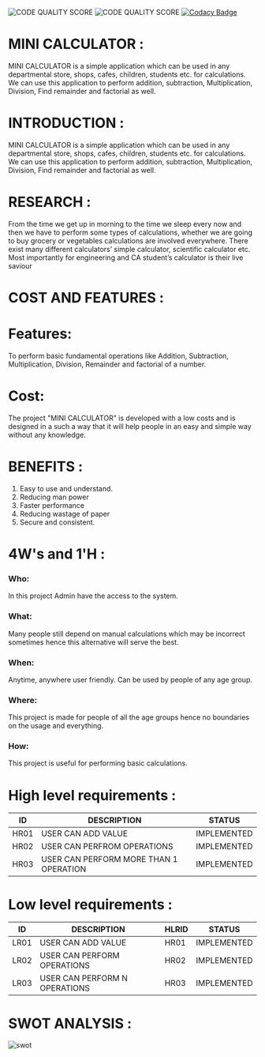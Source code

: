 ![CODE QUALITY SCORE](https://www.code-inspector.com/project/24902/score/svg)
![CODE QUALITY SCORE](https://www.code-inspector.com/project/24902/status/svg)
[![Codacy Badge](https://app.codacy.com/project/badge/Grade/edd30746feeb46e29d31c94f9b9b4c79)](https://www.codacy.com/gh/mansitardeja/Miniproject/dashboard?utm_source=github.com&amp;utm_medium=referral&amp;utm_content=mansitardeja/Miniproject&amp;utm_campaign=Badge_Grade)

# MINI CALCULATOR :

MINI CALCULATOR is a simple application which can be used in any departmental store, shops, cafes, children, students etc. for calculations. We can use this application to perform addition, subtraction, Multiplication, Division, Find remainder and factorial as well. 
 
 


# INTRODUCTION : 
MINI CALCULATOR is a simple application which can be used in any departmental store, shops, cafes, children, students etc. for calculations. We can use this application to perform addition, subtraction, Multiplication, Division, Find remainder and factorial as well. 
# RESEARCH : 
From the time we get up in morning to the time we sleep every now and then we have to perform some types of calculations, whether we are going to buy grocery or vegetables calculations are involved everywhere. There exist many different calculators’ simple calculator, scientific calculator etc. Most importantly for engineering and CA student’s calculator is their live saviour
# COST AND FEATURES :
# Features: 
To perform basic fundamental operations like Addition, Subtraction, Multiplication, Division, Remainder and factorial of a number.


# Cost:
 The project "MINI CALCULATOR" is developed with a low costs and is designed in a such a way that it will help people in an easy and simple way without any knowledge.

# BENEFITS :
1.	Easy to use and understand.
2.	Reducing man power
3.	Faster performance
4.	Reducing wastage of paper
5.	Secure and consistent.
# 4W's and 1'H :
### Who:
In this project Admin have the access to the system.
### What:
Many people still depend on manual calculations which may be incorrect sometimes hence this alternative will serve the best.
### When:
Anytime, anywhere user friendly. Can be used by people of any age group.
### Where:
This project is made for people of all the age groups hence no boundaries on the usage and everything.
### How:
This project is useful for performing basic calculations.
# High level requirements :
ID | DESCRIPTION      | STATUS
---|------------------|-------
HR01|USER CAN ADD VALUE|IMPLEMENTED
HR02|USER CAN PERFROM OPERATIONS|IMPLEMENTED
HR03|USER CAN PERFORM MORE THAN 1 OPERATION|IMPLEMENTED

# Low level requirements :
ID|DESCRIPTION|HLRID|STATUS
--|------------|----|------
LR01|USER CAN ADD VALUE|HR01|IMPLEMENTED
LR02|USER CAN PERFORM OPERATIONS|HR02|IMPLEMENTED
LR03|USER CAN PERFORM N OPERATIONS|HR03|IMPLEMENTED 

# SWOT ANALYSIS :
![swot](https://user-images.githubusercontent.com/68369404/125161875-80fdcb80-e1a2-11eb-822a-8989bddc1ab0.PNG)

  
